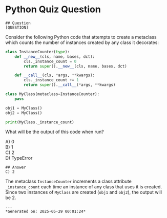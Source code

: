# Python Quiz Question
    
    ## Question
    [QUESTION]
Consider the following Python code that attempts to create a metaclass which counts the number of instances created by any class it decorates:

```python
class InstanceCounter(type):
    def __new__(cls, name, bases, dct):
        cls._instance_count = 0
        return super().__new__(cls, name, bases, dct)

    def __call__(cls, *args, **kwargs):
        cls._instance_count += 1
        return super().__call__(*args, **kwargs)

class MyClass(metaclass=InstanceCounter):
    pass

obj1 = MyClass()
obj2 = MyClass()

print(MyClass._instance_count)
```

What will be the output of this code when run?

A) 0  
B) 1  
C) 2  
D) TypeError
    
    ## Answer
    C) 2  

The metaclass `InstanceCounter` increments a class attribute `_instance_count` each time an instance of any class that uses it is created. Since two instances of `MyClass` are created (`obj1` and `obj2`), the output will be 2.
    
    ---
    *Generated on: 2025-05-29 00:01:24*
    
